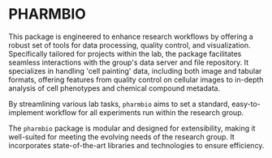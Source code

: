 # PHARMBIO

This package is engineered to enhance research workflows by offering a robust set of tools for data processing, quality control, and visualization. Specifically tailored for projects within the lab, the package facilitates seamless interactions with the group's data server and file repository. It specializes in handling 'cell painting' data, including both image and tabular formats, offering features from quality control on cellular images to in-depth analysis of cell phenotypes and chemical compound metadata. 

By streamlining various lab tasks, `pharmbio` aims to set a standard, easy-to-implement workflow for all experiments run within the research group.

The `pharmbio` package is modular and designed for extensibility, making it well-suited for meeting the evolving needs of the research group. It incorporates state-of-the-art libraries and technologies to ensure efficiency.
